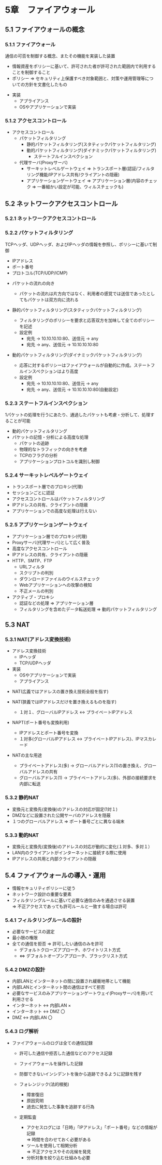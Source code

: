# 5章　ファイアウォール

## 5.1 ファイアウォールの概念

### 5.1.1 ファイアウォール

通信の可否を制御する概念、またその機能を実装した装置

* 情報資産をポリシーに基いて、許可された者が許可された範囲内で利用することを制御すること
* ポリシー => セキュリティ上保護すべき対象範囲と、対策や運用管理等についての方針を文書化したもの

- 実装
	- アプライアンス
	- OSやアプリケーションで実装

### 5.1.2 アクセスコントロール

* アクセスコントロール
	* パケットフィルタリング
		* 静的パケットフィルタリング(スタティックパケットフィルタリング)
		* 動的パケットフィルタリング(ダイナミックパケットフィルタリング)
			* ステートフルインスペクション
	* 代理サーバ(Proxyサーバ)
		* サーキットレベルゲートウェイ => トランスポート層(認証/フィルタリング機能/IPアドレス共有/クライアントの隠蔽)
		* アプリケーションゲートウェイ => アプリケーション層(内容のチェック => 一番細かい設定が可能、ウィルスチェックも)

## 5.2 ネットワークアクセスコントロール
### 5.2.1 ネットワークアクセスコントロール
### 5.2.2 パケットフィルタリング
TCPヘッダ、UDPヘッダ、およびIPヘッダの情報を参照し、ポリシーに基いて制御

* IPアドレス
* ポート番号
* プロトコル(TCP/UDP/ICMP)

- パケットの流れの向き
	- パケットの流れは片方向ではなく、利用者の感覚では送信であったとしてもパケットは双方向に流れる

- 静的パケットフィルタリング(スタティックパケットフィルタリング)
	- フィルタリングのポリシーを要求と応答双方を加味して全てのポリシーを記述
	- 設定例
		- 宛先 -> 10.10.10.10:80、送信元 -> any
		- 宛先 -> any、送信元 -> 10.10.10.10:80

- 動的パケットフィルタリング(ダイナミックパケットフィルタリング)
	- 応答に対するポリシーはファイアウォールが自動的に作成。ステートフルインスペクションはより高度
	- 設定例
		- 宛先 -> 10.10.10.10:80、送信元 -> any
		- 宛先 -> any、送信元 -> 10.10.10.10:80(自動設定)

### 5.2.3 ステートフルインスペクション

1パケットの処理を行うにあたり、通過したパケットも考慮・分析して、処理することが可能

- 動的パケットフィルタリング
- パケットの記憶・分析による高度な処理
	- パケットの追跡
	- 物理的なトラフィックの向きを考慮
	- TCPのフラグの分析
	- アプリケーションプロトコルを識別し制御

### 5.2.4 サーキットレベルゲートウェイ

- トランスポート層でのプロキシ(代理)
- セッションごとに認証
- アクセスコントロールはパケットフィルタリング
- IPアドレスの共有、クライアントの隠蔽
- アプリケーションでの高度な処理は行えない

### 5.2.5 アプリケーションゲートウェイ

* アプリケーション層でのプロキシ(代理)
* Proxyサーバ(代理サーバ)として広く普及
* 高度なアクセスコントロール
*  IPアドレスの共有、クライアントの隠蔽
* HTTP、SMTP、FTP
	* URLフィルタ
	* スクリプトの判別
	* ダウンロードファイルのウイルスチェック
	* Webアプリケーションへの攻撃の検知
	* 不正メールの判別
* アクティブ・プロキシ
	* 認証などの処理 => アプリケーション層
	* フィルタリングを含めたデータ転送処理 => 動的パケットフィルタリング

## 5.3 NAT
### 5.3.1 NAT(アドレス変換技術)

- アドレス変換技術
	- IPヘッダ
	- TCP/UDPヘッダ
- 実装
	- OSやアプリケーションで実装
	- アプライアンス

* NAT(広義ではアドレスの置き換え技術全般を指す)

* NAT(狭義ではIPアドレスだけを置き換えるものを指す)
	* １対１、グローバルIPアドレス <-> プライベートIPアドレス

* NAPT(ポート番号も変換利用) 
	* IPアドレスとポート番号を変換
	* １対多(グローバルIPアドレス <-> プライベートIPアドレス)、IPマスカレード

* NATの主な用途
	* プライベートアドレス(多) -> グローバルアドレス(1)の置き換え、グローバルアドレスの共有
	* グローバルアドレス(1) -> プライベートアドレス(多)、外部の接続要求を内部に転送

### 5.3.2 静的NAT

* 変換元と変換先(変換後)のアドレスの対応が固定(1対１)
* DMZなどに設置された公開サーバのアドレスを隠蔽
* １つのグローバルアドレス => ポート番号ごとに異なる端末

### 5.3.3 動的NAT

* 変換元と変換先(変換後)のアドレスの対応が動的に変化(１対多、多対１）
* LAN内のクライアントがインターネットに接続する際に使用
* IPアドレスの共用と内部クライアントの隠蔽

## 5.4 ファイアウォールの導入・運用

* 情報セキュリティポリシーに従う
* ネットワーク設計の重要な要素
* フィルタリングルールに基いて必要な通信のみを通過させる装置<br />
=> 不正アクセスであっても許可ルールと一致する場合は許可

### 5.4.1 フィルタリングルールの設計

* 必要なサービスの選定
* 最小限の権限
* 全ての通信を拒否 => 許可したい通信のみを許可
	* デフォルトクローズアプローチ、ホワイトリスト方式
	* <=> デフォルトオープンアプローチ、ブラックリスト方式

### 5.4.2 DMZの設計

* 内部LANとインターネットの間に設置され緩衝地帯として機能
* 内部LANとインターネット間の通信はすべて拒否
* 必要なサービスのみアプリケーションゲートウェイ(Proxyサーバ)を用いて利用させる
* インターネット <-> 内部LAN ×
* インターネット <-> DMZ 〇
* DMZ <-> 内部LAN 〇

### 5.4.3 ログ解析

* ファイアウォールのログは全ての通信記録
	* 許可した通信や拒否した通信などのアクセス記録
	* ファイアウォールを操作した記録
	* 防御できないインシデントを後から追跡できるように記録を残す

	*	フォレンジック(法的根拠)
		* 障害復旧
		* 原因究明
		* 過去に発生した事象を追跡する行為
	* 定期監査
		* アクセスログには「日時」「IPアドレス」「ポート番号」などの情報が記録<br />
	=> 時間を合わせておく必要がある
		* ツールを使用して相関分析<br />
	=> 不正アクセスやその兆候を発見
		* 分析対象を絞り込む仕組みも必要
